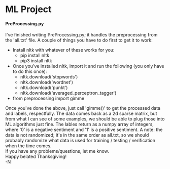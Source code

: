 # ML Project

#### PreProcessing.py
I've finished writing PreProcessing.py; it handles the preprocessing from the 'all.txt' file. A couple of things you have to do first to get it to work:
<ul>
  <li>Install nltk with whatever of these works for you:<ul><li>pip install nltk</li><li>pip3 install nltk</li></ul></li>
  <li>Once you've installed nltk, import it and run the following (you only have to do this once):
    <ul>
      <li>nltk.download('stopwords')</li>
      <li>nltk.download('wordnet')</li>
      <li>nltk.download('punkt')</li>
      <li>nltk.download('averaged_perceptron_tagger')</li>
    </ul>
  </li>
  <li>from preprocessing import gimme</li>
</ul>
Once you've done the above, just call 'gimme()' to get the processed data and labels, respectfully. The data comes back as a 2d sparse matrix, but from what I can see of some examples, we should be able to plug those into ML algorithms just fine. The lables return as a numpy array of integers, where '0' is a negative sentiment and '1' is a positive sentiment. A note: the data is not randomized; it's in the same order as all.txt, so we should probably randomize what data is used for training / testing / verification when the time comes.
<br />
If you have any problems/questions, let me know.
<br />
Happy belated Thanksgiving!
<br />
-N
